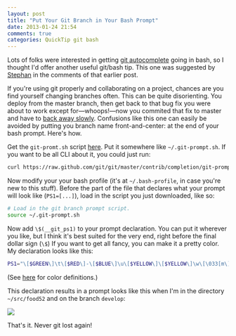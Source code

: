 ```yaml
---
layout: post
title: "Put Your Git Branch in Your Bash Prompt"
date: 2013-01-24 21:54
comments: true
categories: QuickTip git bash
---
```


Lots of folks were interested in getting [git autocomplete](http://code-worrier.com/blog/autocomplete-git/) going in bash, so I thought I'd offer another useful git/bash tip.
This one was suggested by [Stephan](http://twitter.com/S_2K) in the comments of that earlier post.

If you're using git properly and collaborating on a project, chances are you find yourself changing branches often.
This can be quite disorienting.
You deploy from the master branch, then get back to that bug fix you were about to work except for—whoops!—now you commited that fix to master and have to [back away slowly](http://d22zlbw5ff7yk5.cloudfront.net/images/cm-23141-050624c7335479.gif).
Confusions like this one can easily be avoided by putting you branch name front-and-center: at the end of your bash prompt.
Here's how.

<!-- more -->

Get the `git-promt.sh` script [here](https://github.com/git/git/blob/master/contrib/completion/git-prompt.sh).
Put it somewhere like `~/.git-prompt.sh`.
If you want to be all CLI about it, you could just run:

``` bash
curl https://raw.github.com/git/git/master/contrib/completion/git-prompt.sh -o ~/.git-prompt.sh
```

Now modify your your bash profile (it's at `~/.bash-profile`, in case you're new to this stuff).
Before the part of the file that declares what your prompt will look like (`PS1=[...]`), load in the script you just downloaded, like so:

``` bash
# Load in the git branch prompt script.
source ~/.git-prompt.sh
```

Now add `\$(__git_ps1)` to your prompt declaration.
You can put it wherever you like, but I think it's best suited for the very end, right before the final dollar sign (`\$`)
If you want to get all fancy, you can make it a pretty color.
My declaration looks like this:

``` bash
PS1="\[$GREEN\]\t\[$RED\]-\[$BLUE\]\u\[$YELLOW\]\[$YELLOW\]\w\[\033[m\]\[$MAGENTA\]\$(__git_ps1)\[$WHITE\]\$ "
```

(See [here](https://wiki.archlinux.org/index.php/Color_Bash_Prompt) for color definitions.)

This declaration results in a prompt looks like this when I'm in the directory `~/src/food52` and on the branch `develop`:

![](http://f.cl.ly/items/0b3e1Q2R1I3b2T2a1q03/Screen%20Shot%202013-01-25%20at%2010.31.45%20AM.png)

That's it. Never git lost again!
